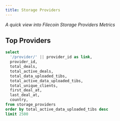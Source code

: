 ```yaml
---
title: Storage Providers
---
```


_A quick view into Filecoin Storage Providers Metrics_

## Top Providers

```sql providers
select
  '/provider/' || provider_id as link,
  provider_id,
  total_deals,
  total_active_deals,
  total_data_uploaded_tibs,
  total_active_data_uploaded_tibs,
  total_unique_clients,
  first_deal_at,
  last_deal_at,
  country,
from storage_providers
order by total_active_data_uploaded_tibs desc
limit 2500
```

<DataTable
  data={providers}
  link=link
  search=true
  rows=30
/>
